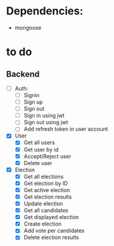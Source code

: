 # Dependencies:
- mongoose

# to do
## Backend
- [ ] Auth:
    - [ ] Signin
    - [ ] Sign up
    - [ ] Sign out
    - [ ] Sign in using jwt
    - [ ] Sign out using jwt
    - [ ] Add refresh token in user account

- [x] User
    - [x] Get all users
    - [x] Get user by id
    - [x] Accept/Reject user
    - [x] Delete user

- [x] Election
    - [x] Get all elections
    - [x] Get election by ID
    - [x] Get active election
    - [x] Get election results
    - [x] Update election
    - [x] Get all candidates
    - [x] Get displayed election
    - [x] Create election
    - [x] Add vote per candidates
    - [x] Delete election results